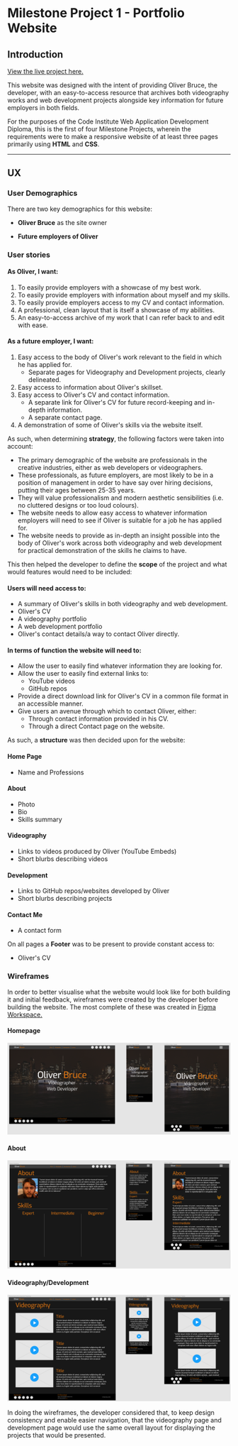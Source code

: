 # Milestone Project 1 - Portfolio Website


## Introduction

[View the live project here.](https://ollie-bruce.github.io/ms1-portfolio/)

This website was designed with the intent of providing Oliver Bruce, the developer, with an easy-to-access resource that archives both videography works and web development projects alongside key information for future employers in both fields.

For the purposes of the Code Institute Web Application Development Diploma, this is the first of four Milestone Projects, wherein the requirements were to make a responsive website of at least three pages primarily using **HTML** and **CSS**.

----

## UX

### User Demographics

There are two key demographics for this website:

* **Oliver Bruce** as the site owner

* **Future employers of Oliver**

### User stories

#### As Oliver, I want:

1. To easily provide employers with a showcase of my best work.
2. To easily provide employers with information about myself and my skills.
3. To easily provide employers access to my CV and contact information.
4. A professional, clean layout that is itself a showcase of my abilities.
5. An easy-to-access archive of my work that I can refer back to and edit with ease.

#### As a future employer, I want:

1. Easy access to the body of Oliver's work relevant to the field in which he has applied for.
   * Separate pages for Videography and Development projects, clearly delineated.
2. Easy access to information about Oliver's skillset.
3. Easy access to Oliver's CV and contact information.
   * A separate link for Oliver's CV for future record-keeping and in-depth information.
   * A separate contact page.
4. A demonstration of some of Oliver's skills via the website itself.

As such, when determining **strategy**, the following factors were taken into account:

* The primary demographic of the website are professionals in the creative industries, either as web developers or videographers.
* These professionals, as future employers, are most likely to be in a position of management in order to have say over hiring decisions, putting their ages between 25-35 years.
* They will value professionalism and modern aesthetic sensibilities (i.e. no cluttered designs or too loud colours).
* The website needs to allow easy access to whatever information employers will need to see if Oliver is suitable for a job he has applied for.
* The website needs to provide as in-depth an insight possible into the body of Oliver's work across both videography and web development for practical demonstration of the skills he claims to have.

This then helped the developer to define the **scope** of the project and what would features would need to be included:

#### Users will need access to:

* A summary of Oliver's skills in both videography and web development.
* Oliver's CV
* A videography portfolio
* A web development portfolio
* Oliver's contact details/a way to contact Oliver directly.

#### In terms of function the website will need to:

* Allow the user to easily find whatever information they are looking for.
* Allow the user to easily find external links to:
  * YouTube videos
  * GitHub repos
* Provide a direct download link for Oliver's CV in a common file format in an accessible manner.
* Give users an avenue through which to contact Oliver, either:
  * Through contact information provided in his CV.
  * Through a direct Contact page on the website.

As such, a **structure** was then decided upon for the website:

#### Home Page

* Name and Professions

#### About

* Photo
* Bio
* Skills summary

#### Videography

* Links to videos produced by Oliver (YouTube Embeds)
* Short blurbs describing videos

#### Development

* Links to GitHub repos/websites developed by Oliver
* Short blurbs describing projects

#### Contact Me

* A contact form

On all pages a **Footer** was to be present to provide constant access to:

* Oliver's CV

### Wireframes

In order to better visualise what the website would look like for both building it and initial feedback, wireframes were created by the developer before building the website. The most complete of these was created in [Figma Workspace.](https://www.figma.com/file/EvvQTNHQmvHxHteGiUXKtr/Milestone-Project-1-Portfolio-Website?node-id=0%3A1)

#### Homepage

![A wireframe showing the homepage page for desktop, mobile, and tablet](assets/readme-images/homepage.png)

#### About

![A wireframe showing the about page for desktop, mobile, and tablet](assets/readme-images/about.png)

#### Videography/Development

![A wireframe showing the videography and development page for desktop, mobile, and tablet](assets/readme-images/videography.png)

In doing the wireframes, the developer considered that, to keep design consistency and enable easier navigation, that the videography page and development page would use the same overall layout for displaying the projects that would be presented.